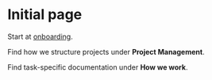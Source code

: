 # Initial page

Start at [onboarding](onboarding.md).

Find how we structure projects under **Project Management**.

Find task-specific documentation under **How we work**.

